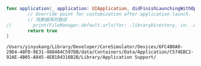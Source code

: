 ```swift
func application(_ application: UIApplication, didFinishLaunchingWithOptions launchOptions: [UIApplication.LaunchOptionsKey: Any]?) -> Bool {
        // Override point for customization after application launch.
        // 找数据库的路径
//        print(FileManager.default.urls(for: .libraryDirectory, in: .userDomainMask))
        return true
}
```



`/Users/yinyukang/Library/Developer/CoreSimulator/Devices/6FC4B0A0-29D4-48FD-9E31-488484C597DB/data/Containers/Data/Application/C574EBC2-92AE-4B05-A845-4EB184316B2B/Library/Application Support/`

